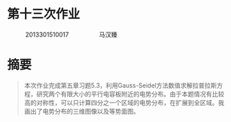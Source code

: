 # 第十三次作业  
　　　2013301510017　　　　　马汉臻  

# 摘要  
> 本次作业完成第五章习题5.3，利用Gauss-Seidel方法数值求解拉普拉斯方程，研究两个有限大小的平行电容板附近的电势分布。由于本题情况有比较高的对称性，可以只计算四分之一个区域的电势分布，在扩展到全区域。我画出了电势分布的三维图像以及等势面图。
